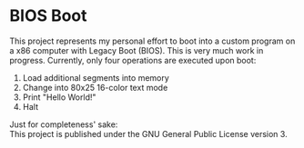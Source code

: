 # BIOS Boot

This project represents my personal effort to boot into a custom program on a x86 computer with Legacy Boot (BIOS). This is very much work in progress. Currently, only four operations are executed upon boot:
1. Load additional segments into memory
1. Change into 80x25 16-color text mode
1. Print "Hello World!"
1. Halt

Just for completeness' sake:  
This project is published under the GNU General Public License version 3.
